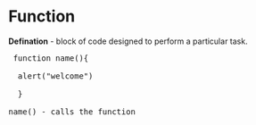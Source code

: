 # Function 
**Defination** - block of code designed to perform a particular task.
<pre> function name(){<br/>
  alert("welcome")<br/>
  }<br/>
name() - calls the function
</pre>

